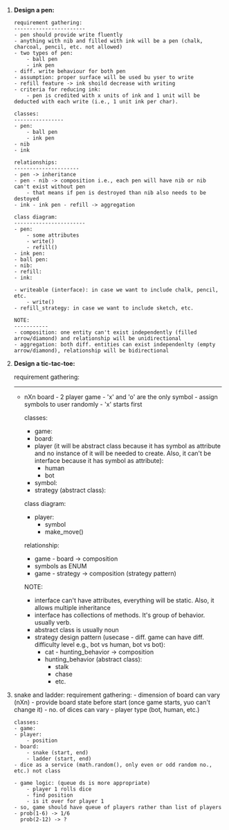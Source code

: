 1.  **Design a pen:**

        requirement gathering:
        -----------------------
        - pen should provide write fluently
        - anything with nib and filled with ink will be a pen (chalk, charcoal, pencil, etc. not allowed)
        - two types of pen:
        	- ball pen
        	- ink pen
        - diff. write behaviour for both pen
        - assumption: proper surface will be used bu yser to write
        - refill feature -> ink shoild decrease with writing
        - criteria for reducing ink:
        	- pen is credited with x units of ink and 1 unit will be deducted with each write (i.e., 1 unit ink per char).

        classes:
        ----------------
        - pen:
        	- ball pen
        	- ink pen
        - nib
        - ink

        relationships:
        ---------------------
        - pen -> inheritance
        - pen - nib -> composition i.e., each pen will have nib or nib can't exist without pen
        	- that means if pen is destroyed than nib also needs to be destoyed
        - ink - ink pen - refill -> aggregation

        class diagram:
        -----------------------
        - pen:
        	- some attributes
        	- write()
        	- refill()
        - ink pen:
        - ball pen:
        - nib:
        - refill:
        - ink:

        - writeable (interface): in case we want to include chalk, pencil, etc.
        	- write()
        - refill_strategy: in case we want to include sketch, etc.

        NOTE:
        -----------
        - composition: one entity can't exist independently (filled arrow/diamond) and relationship will be unidirectional
        - aggregation: both diff. entities can exist independenlty (empty arrow/diamond), relationship will be bidirectional

2.  **Design a tic-tac-toe:**

    requirement gathering:

    ***

    -   nXn board - 2 player game - 'x' and 'o' are the only symbol - assign symbols to user randomly - 'x' starts first

        classes:

        -   game:
        -   board:
        -   player (it will be abstract class because it has symbol as attribute and no instance of it will be needed to create. Also, it can't be interface because it has symbol as attribute):
            -   human
            -   bot
        -   symbol:
        -   strategy (abstract class):

        class diagram:

        -   player:
            -   symbol
            -   make_move()

        relationship:

        -   game - board -> composition
        -   symbols as ENUM
        -   game - strategy -> composition (strategy pattern)

        NOTE:

        -   interface can't have attributes, everything will be static. Also, it allows multiple inheritance
        -   interface has collections of methods. It's group of behavior. usually verb.
        -   abstract class is usually noun
        -   strategy design pattern (usecase - diff. game can have diff. difficulty level e.g., bot vs human, bot vs bot):
            -   cat - hunting_behavior -> composition
            -   hunting_behavior (abstract class):
                -   stalk
                -   chase
                -   etc.

3.  snake and ladder:
    requirement gathering: - dimension of board can vary (nXn) - provide board state before start (once game starts, yuo can't change it) - no. of dices can vary - player type (bot, human, etc.)

        classes:
        - game:
        - player:
        	- position
        - board:
        	- snake (start, end)
        	- ladder (start, end)
        - dice as a service (math.random(), only even or odd random no., etc.) not class

        - game logic: (queue ds is more appropriate)
        	- player 1 rolls dice
        	- find position
        	- is it over for player 1
        - so, game should have queue of players rather than list of players
        - prob(1-6) -> 1/6
          prob(2-12) -> ?
